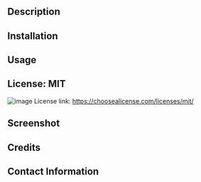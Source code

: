 # 

## Description
  

## Installation
  

## Usage
  

## License: MIT 
![image](https://img.shields.io/badge/license-${license}-green})
License link: https://choosealicense.com/licenses/mit/


## Screenshot
  

## Credits
  

## Contact Information
  
        

